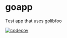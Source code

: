 # goapp
Test app that uses golibfoo

[![codecov](https://codecov.io/gh/CASE-fold/goapp/branch/master/graph/badge.svg)](https://codecov.io/gh/CASE-fold/goapp)
